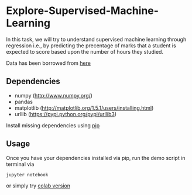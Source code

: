 # Explore-Supervised-Machine-Learning
In this task, we will try to understand supervised machine learning through regression i.e., by predicting the precentage of marks that a student is expected to score based upon the number of hours they studied. 

Data has been borrowed from [here](http://bit.ly/w-data)

## Dependencies

* numpy (http://www.numpy.org/)
* pandas
* matplotlib (http://matplotlib.org/1.5.1/users/installing.html)
* urllib (https://pypi.python.org/pypi/urllib3)

Install missing dependencies using [pip](https://pip.pypa.io/en/stable/installing/)

## Usage

Once you have your dependencies installed via pip, run the demo script in terminal via

```
jupyter notebook
```
or simply try [colab version](https://colab.research.google.com/drive/1zhilJ8-9JcLNVi9J2kbo_mkD3tzM-A4L?usp=sharing)
